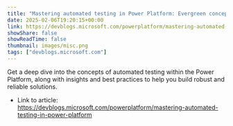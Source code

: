 ```yaml
---
title: "Mastering automated testing in Power Platform: Evergreen concepts for robust solutions"
date: 2025-02-06T19:20:15+00:00
link: https://devblogs.microsoft.com/powerplatform/mastering-automated-testing-in-power-platform
showShare: false
showReadTime: false
thumbnail: images/misc.png
tags: ["devblogs.microsoft.com"]
---
```

Get a deep dive into the concepts of automated testing within the Power Platform, along with insights and best practices to help you build robust and reliable solutions.

- Link to article: https://devblogs.microsoft.com/powerplatform/mastering-automated-testing-in-power-platform